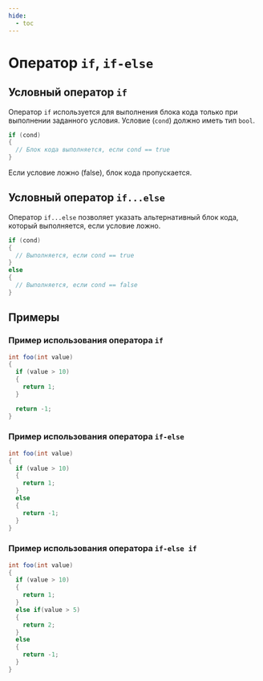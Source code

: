 ```yaml
---
hide:
  - toc
---
```

# Оператор `if`, `if-else`
## Условный оператор `if`
Оператор `if` используется для выполнения блока кода только при выполнении заданного условия. Условие (`cond`) должно иметь тип `bool`.
```cs
if (cond)
{
  // Блок кода выполняется, если cond == true
}
```
Если условие ложно (false), блок кода пропускается.

## Условный оператор `if...else`
Оператор `if...else` позволяет указать альтернативный блок кода, который выполняется, если условие ложно.
```cs
if (cond)
{
  // Выполняется, если cond == true
}
else
{
  // Выполняется, если cond == false
}
```

## Примеры
### Пример использования оператора `if`
```cs
int foo(int value)
{
  if (value > 10)
  {
    return 1;
  }

  return -1;
}
```

### Пример использования оператора `if-else`
```cs
int foo(int value)
{
  if (value > 10)
  {
    return 1;
  }
  else
  {
    return -1;
  }
}
```
### Пример использования оператора `if-else if`
```cs
int foo(int value)
{
  if (value > 10)
  {
    return 1;
  }
  else if(value > 5)
  {
    return 2;
  }
  else
  {
    return -1;
  }
}
```